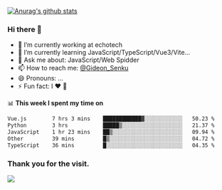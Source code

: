 [![Anurag's github stats](https://github-readme-stats.vercel.app/api?username=gideonsenku)](https://github.com/anuraghazra/github-readme-stats)
### Hi there 👋
- 🔭 I’m currently working at echotech
- 🌱 I’m currently learning JavaScript/TypeScript/Vue3/Vite...
- 💬 Ask me about: JavaScript/Web Spidder 
- 📫 How to reach me: [@Gideon_Senku](https://t.me/Gideon_Senku)
- 😄 Pronouns: ...
- ⚡ Fun fact: I ❤️ 🎵

📊 **This week I spent my time on**
<!--START_SECTION:waka-->

```txt
Vue.js        7 hrs 3 mins    ████████████▓░░░░░░░░░░░░   50.23 %
Python        3 hrs           █████▒░░░░░░░░░░░░░░░░░░░   21.37 %
JavaScript    1 hr 23 mins    ██▒░░░░░░░░░░░░░░░░░░░░░░   09.94 %
Other         39 mins         █▒░░░░░░░░░░░░░░░░░░░░░░░   04.72 %
TypeScript    36 mins         █░░░░░░░░░░░░░░░░░░░░░░░░   04.35 %
```

<!--END_SECTION:waka-->


### Thank you for the visit.
![](http://profile-counter.glitch.me/gideonsenku/count.svg)
<!--
**GideonSenku/GideonSenku** is a ✨ _special_ ✨ repository because its `README.md` (this file) appears on your GitHub profile.

Here are some ideas to get you started:

- 🔭 I’m currently working on ...
- 🌱 I’m currently learning ...
- 👯 I’m looking to collaborate on ...
- 🤔 I’m looking for help with ...
- 💬 Ask me about ...
- 📫 How to reach me: ...
- 😄 Pronouns: ...
- ⚡ Fun fact: ...
-->
